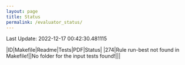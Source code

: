 ```yaml
---
layout: page
title: Status
permalink: /evaluator_status/
---
```

Last Update: 2022-12-17 00:42:30.481115

|ID|Makefile|Readme|Tests|PDF|Status|
|274|Rule run-best not found in Makefile!||No folder for the input tests found!||<i class="fa fa-bug"></i>|
